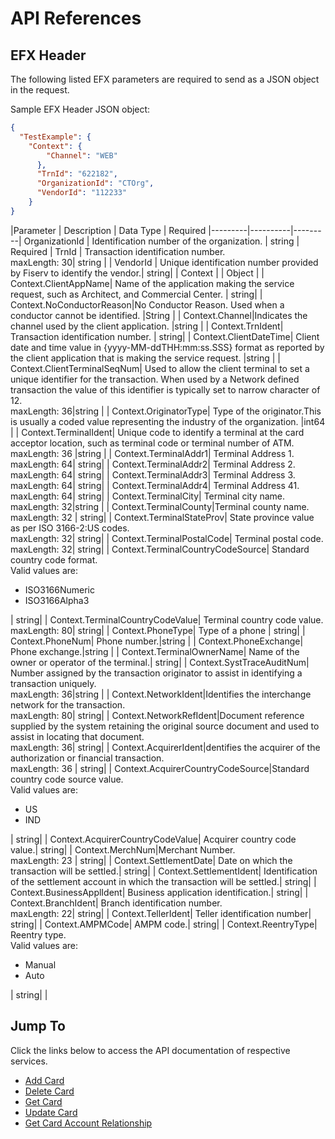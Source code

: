 # API References


## EFX Header


The following listed EFX parameters are required to send as a JSON object in the request. 

Sample EFX Header JSON object:
```json
{
  "TestExample": {
    "Context": {
        "Channel": "WEB"
      },
      "TrnId": "622182",
      "OrganizationId": "CTOrg",
      "VendorId": "112233"
    }
}

```



|Parameter | Description | Data Type | Required
|---------|----------|---------|
 OrganizationId | Identification number of the organization. | string | Required |
 TrnId | Transaction identification number. <br> maxLength: 30| string | |
 VendorId | Unique identification number provided by Fiserv to identify the vendor.| string| |
 Context  |  | Object  |  |
 Context.ClientAppName| Name of the application making the service request, such as Architect, and Commercial Center. | string| |
 Context.NoConductorReason|No Conductor Reason. Used when a conductor cannot be identified. |String | |
 Context.Channel|Indicates the channel used by the client application. |string | |
 Context.TrnIdent| Transaction identification number. | string| |
 Context.ClientDateTime| Client date and time value in {yyyy-MM-ddTHH:mm:ss.SSS} format as reported by the client application that is making the service request. |string | |
 Context.ClientTerminalSeqNum| Used to allow the client terminal to set a unique identifier for the transaction. When used by a Network defined transaction the value of this identifier is typically set to narrow character of 12. <br> maxLength: 36|string | |
 Context.OriginatorType| Type of the originator.This is usually a coded value representing the industry of the organization. |int64 | |
 Context.TerminalIdent| Unique code to identify a terminal at the card acceptor location, such as terminal code or terminal number of ATM. <br> maxLength: 36 |string | |
 Context.TerminalAddr1| Terminal Address 1. <br> maxLength: 64| string| |
 Context.TerminalAddr2| Terminal Address 2. <br> maxLength: 64| string| |
 Context.TerminalAddr3| Terminal Address 3. <br> maxLength: 64| string| |
 Context.TerminalAddr4| Terminal Address 41. <br> maxLength: 64| string| |
 Context.TerminalCity| Terminal city name. <br> maxLength: 32|string | |
 Context.TerminalCounty|Terminal county name. <br> maxLength: 32 | string| |
 Context.TerminalStateProv| State province value as per ISO 3166-2:US codes. <br> maxLength: 32| string| |
 Context.TerminalPostalCode| Terminal postal code. <br> maxLength: 32| string| |
 Context.TerminalCountryCodeSource|  Standard country code format.<br> Valid values are: <ul><li>ISO3166Numeric</li> <li>ISO3166Alpha3</li></ul>| string| |
 Context.TerminalCountryCodeValue| Terminal country code value. <br> maxLength: 80| string| |
 Context.PhoneType|  Type of a phone | string| |
 Context.PhoneNum| Phone number.|string | |
 Context.PhoneExchange| Phone exchange.|string | |
 Context.TerminalOwnerName| Name of the owner or operator of the terminal.| string| |
 Context.SystTraceAuditNum| Number assigned by the transaction originator to assist in identifying a transaction uniquely. <br>  maxLength: 36|string | |
 Context.NetworkIdent|Identifies the interchange network for the transaction. <br> maxLength: 80| string| |
 Context.NetworkRefIdent|Document reference supplied by the system retaining the original source document and used to assist in locating that document.  <br> maxLength: 36| string| |
 Context.AcquirerIdent|dentifies the acquirer of the authorization or financial transaction.<br> maxLength: 36 | string| |
 Context.AcquirerCountryCodeSource|Standard country code source value.<br> Valid values are: <ul><li>US</li> <li>IND</li></ul> | string| |
 Context.AcquirerCountryCodeValue| Acquirer country code value.| string| |
 Context.MerchNum|Merchant Number.  <br> maxLength: 23 | string| |
 Context.SettlementDate| Date on which the transaction will be settled.| string| |
 Context.SettlementIdent| Identification of the settlement account in which the transaction will be settled.| string| |
 Context.BusinessApplIdent| Business application identification.| string| |
 Context.BranchIdent| Branch identification number. <br> maxLength: 22| string| |
 Context.TellerIdent| Teller identification number| string| |
 Context.AMPMCode| AMPM code.| string| |
 Context.ReentryType| Reentry type. <br> Valid values are: <ul><li>Manual</li><li>Auto</li></ul>| string| |

  
  ## Jump To
  Click the links below to access the API documentation of respective services.

  - [Add Card](../api/?type=post&path=/cards)
  - [Delete Card](../api/?type=put&path=/cards/secured)
  - [Get Card](../api/?type=post&path=/cards/secured)
  - [Update Card](../api/?type=put&path=/cards)
  - [Get Card Account Relationship](../api/?type=post&path=/cardAccounts/secured)

